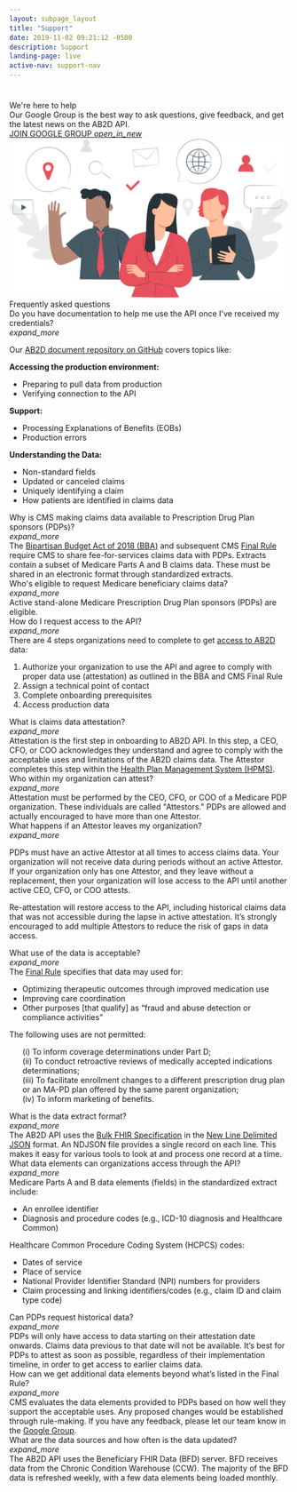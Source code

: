 ```yaml
---
layout: subpage_layout
title: "Support"
date: 2019-11-02 09:21:12 -0500
description: Support
landing-page: live
active-nav: support-nav
---
```


<script type="text/javascript">
  $(document).ready(function () {
    $('.card-header').on('click', function (event) {
      $(this).parent().find('.card-expand').toggleClass('icon-flipped');
    });
  });
</script>


<section class="bg-white page-section py-5 pb-10" role="main">
  <svg preserveAspectRatio="xMidYMin slice" class="shape-divider" version="1.1" xmlns="http://www.w3.org/2000/svg"
    xmlns:xlink="http://www.w3.org/1999/xlink" x="0px" y="0px" viewBox="0 0 1034.2 43.8"
    style="enable-background:new 0 0 1034.2 43.8;" xml:space="preserve" alt="divider">
    <path fill="#ffffff" d="M0,21.3c0,0,209.3-48,517.1,0s517.1,0,517.1,0v22.5H0V21.3z" />
  </svg>
  <div class="container">
    <div class="row">
      <div class="col-lg-5">
        <div class="header-title">We're here to help</div>
        Our Google Group is the best way to ask questions, give feedback, and get the latest news on the AB2D API.
        <div class="google-group-wrapper mb-3 mt-4">
          <a class="join-our-google-group" href="https://groups.google.com/u/1/g/cms-ab2d-api" target="_blank">
            JOIN GOOGLE GROUP
            <i class="material-icons pl-1 external-icon">open_in_new</i>
          </a>
        </div>
      </div>
      <div class="col-lg-7">
        <img src="assets/img/experts.svg" alt="experts" />
      </div>
    </div>
    <div class="header-title mb-3 mt-5">
      Frequently asked questions
    </div>
    <div id="accordion-support" class="accordion-white-bg">
      <div class="card">
        <div class="card-header" id="headingEighteen" data-toggle="collapse" data-target="#collapseEighteen"
          aria-expanded="false" aria-controls="collapseSEighteen">
          <div class="mb-0 card-header-h5">
            Do you have documentation to help me use the API once I've received my credentials?
          </div>
          <i class="material-icons card-expand">expand_more</i>
        </div>
        <div id="collapseEighteen" class="collapse" aria-labelledby="headingEighteen">
          <div class="card-body">
            <p>
              Our <a href="https://github.com/CMSgov/ab2d-pdp-documentation" rel="noopener noreferrer" target="_blank">AB2D document repository on GitHub</a> covers topics like:
            </p>
            <p>
              <strong class="ds-u-font-weight--bold">Accessing the production environment:</strong>
            <ul class="ds-c-list">
              <li>Preparing to pull data from production</li>
              <li>Verifying connection to the API</li>
            </ul>
            </p>
            <p>
              <strong class="ds-u-font-weight--bold">Support:</strong>
            <ul class="ds-c-list">
              <li>Processing Explanations of Benefits (EOBs)</li>
              <li>Production errors</li>
            </ul>
            </p>
            <p>
              <strong class="ds-u-font-weight--bold">Understanding the Data:</strong>
            <ul class="ds-c-list">
              <li>Non-standard fields</li>
              <li>Updated or canceled claims</li>
              <li>Uniquely identifying a claim</li>
              <li>How patients are identified in claims data</li>
            </ul>
            </p>
          </div>
        </div>
      </div>
      <div class="card">
        <div class="card-header" id="headingOne" data-toggle="collapse" data-target="#collapseOne" aria-expanded="false"
          aria-controls="collapseOne">
          <div class="mb-0 card-header-h5">
            Why is CMS making claims data available to Prescription Drug Plan sponsors (PDPs)? 
          </div>
          <i class="material-icons card-expand">expand_more</i>
        </div>
        <div id="collapseOne" class="collapse" aria-labelledby="headingOne" data-parent="#accordion">
          <div class="card-body">
            The <a href="https://www.congress.gov/bill/115th-congress/house-bill/1892/text" target="_blank">Bipartisan Budget Act of 2018 (BBA)</a> and subsequent CMS <a href="https://www.federalregister.gov/documents/2019/04/16/2019-06822/medicare-and-medicaid-programs-policy-and-technical-changes-to-the-medicare-advantage-medicare#page-15745" target="_blank">Final Rule</a> require CMS to share fee-for-services claims data with PDPs. Extracts contain a subset of Medicare Parts A and B claims data. These must be shared in an electronic format through standardized extracts. 
          </div>
        </div>
      </div> <!-- End Card -->
      <div class="card">
        <div class="card-header" id="headingThree" data-toggle="collapse" data-target="#collapseThree"
          aria-expanded="false" aria-controls="collapseThree">
          <div class="mb-0 card-header-h5">
            Who's eligible to request Medicare beneficiary claims data?
          </div>
          <i class="material-icons card-expand">expand_more</i>
        </div>
        <div id="collapseThree" class="collapse" aria-labelledby="headingThree" data-parent="#accordion">
          <div class="card-body">
            Active stand-alone Medicare Prescription Drug Plan sponsors (PDPs) are eligible.
          </div>
        </div>
      </div> <!-- End Card -->
      <div class="card">
        <div class="card-header" id="headingFour" data-toggle="collapse" data-target="#collapseFour"
          aria-expanded="false" aria-controls="collapseFour">
          <div class="mb-0 card-header-h5">
            How do I request access to the API?
          </div>
          <i class="material-icons card-expand">expand_more</i>
        </div>
        <div id="collapseFour" class="collapse" aria-labelledby="headingTwo" data-parent="#accordion">
          <div class="card-body">
            There are 4 steps organizations need to complete to get <a href="https://ab2d.cms.gov/accessing-claims-data.html">access to AB2D</a> data:
            <ol class="ds-c-list">
              <li>
                Authorize your organization to use the API and agree to comply with proper data use (attestation) as outlined in the BBA and CMS Final Rule
              </li>
              <li>
                Assign a technical point of contact
              </li>
              <li>
                Complete onboarding prerequisites
              </li>
              <li>
                Access production data
              </li>
            </ol>
          </div>
        </div>
      </div> <!-- End Card -->
      <div class="card">
        <div class="card-header" id="headingSix" data-toggle="collapse" data-target="#collapseSix" aria-expanded="false"
          aria-controls="collapseSix">
          <div class="mb-0 card-header-h5">
            What is claims data attestation?
          </div>
          <i class="material-icons card-expand">expand_more</i>
        </div>
        <div id="collapseSix" class="collapse" aria-labelledby="headingSix">
          <div class="card-body">
            Attestation is the first step in onboarding to AB2D API. In this step, a CEO, CFO, or COO acknowledges they understand and agree to comply with the acceptable uses and limitations of the AB2D claims data. The Attestor completes this step within the <a href="https://www.cms.gov/Research-Statistics-Data-and-Systems/Computer-Data-and-Systems/HPMS/Overview" target="_blank">Health Plan Management System (HPMS)</a>.
          </div>
        </div>
      </div> <!-- End Card -->
      <div class="card">
        <div class="card-header" id="headingSeven" data-toggle="collapse" data-target="#collapseSeven"
          aria-expanded="false" aria-controls="collapseSeven">
          <div class="mb-0 card-header-h5">
            Who within my organization can attest?
          </div>
          <i class="material-icons card-expand">expand_more</i>
        </div>
        <div id="collapseSeven" class="collapse" aria-labelledby="headingSeven">
          <div class="card-body">
            Attestation must be performed by the CEO, CFO, or COO of a Medicare PDP organization. These individuals are called "Attestors." PDPs are allowed and actually encouraged to have more than one Attestor.
          </div>
        </div>
      </div> <!-- End Card -->
      <div class="card">
        <div class="card-header" id="headingEight" data-toggle="collapse" data-target="#collapseEight"
          aria-expanded="false" aria-controls="collapseEight">
          <div class="mb-0 card-header-h5">
            What happens if an Attestor leaves my organization?
          </div>
          <i class="material-icons card-expand">expand_more</i>
        </div>
        <div id="collapseEight" class="collapse" aria-labelledby="headingEight">
          <div class="card-body">
            <p>
              PDPs must have an active Attestor at all times to access claims data. Your organization will not receive data during periods without an active Attestor. If your organization only has one Attestor, and they leave without a replacement, then your organization will lose access to the API until another active CEO, CFO, or COO attests.
            </p>
            <p>
              Re-attestation will restore access to the API, including historical claims data that was not accessible during the lapse in active attestation. It’s strongly encouraged to add multiple Attestors to reduce the risk of gaps in data access.
            </p>
          </div>
        </div>
      </div> <!-- End Card -->
      <div class="card">
        <div class="card-header" id="headingNine" data-toggle="collapse" data-target="#collapseNine"
          aria-expanded="false" aria-controls="collapseNine">
          <div class="mb-0 card-header-h5">
            What use of the data is acceptable?
          </div>
          <i class="material-icons card-expand">expand_more</i>
        </div>
        <div id="collapseNine" class="collapse" aria-labelledby="headingNine">
          <div class="card-body">
            The <a href="https://www.federalregister.gov/documents/2019/04/16/2019-06822/medicare-and-medicaid-programs-policy-and-technical-changes-to-the-medicare-advantage-medicare#page-15745" target="_blank">Final Rule</a> specifies that data may used for:
            <ul class="ds-c-list">
              <li>
                Optimizing therapeutic outcomes through improved medication use
              </li>
              <li>
                Improving care coordination
              </li>
              <li>
                Other purposes [that qualify] as “fraud and abuse detection or compliance activities”
              </li>
            </ul>
            <p>
              The following uses are not permitted:
            </p>
            <ul class="ds-c-list" style="list-style-type: none;">
              <li>
                (i) To inform coverage determinations under Part D;
              </li>
              <li>
                (ii) To conduct retroactive reviews of medically accepted indications determinations;
              </li>
              <li>
                (iii) To facilitate enrollment changes to a different prescription drug plan or an MA-PD plan offered by the same parent organization;
              </li>
              <li>
                (iv) To inform marketing of benefits.
              </li>
            </ul>
          </div>
        </div>
      </div> <!-- End Card -->
      <div class="card">
        <div class="card-header" id="headingTwelve" data-toggle="collapse" data-target="#collapseTwelve"
          aria-expanded="false" aria-controls="collapseTwelve">
          <div class="mb-0 card-header-h5">
            What is the data extract format?
          </div>
          <i class="material-icons card-expand">expand_more</i>
        </div>
        <div id="collapseTwelve" class="collapse" aria-labelledby="headingTwelve">
          <div class="card-body">
            The AB2D API uses the <a href="http://build.fhir.org/ig/HL7/VhDir/bulk-data.html" target="_blank">Bulk FHIR Specification</a> in the <a href="https://github.com/ndjson/ndjson-spec" target="_blank">New Line Delimited JSON</a> format. An NDJSON file provides a single record on each line. This makes it easy for various tools to look at and process one record at a time.
          </div>
        </div>
      </div> <!-- End Card -->
      <div class="card">
        <div class="card-header" id="headingThirteen" data-toggle="collapse" data-target="#collapseThirteen"
          aria-expanded="false" aria-controls="collapseThirteen">
          <div class="mb-0 card-header-h5">
            What data elements can organizations access through the API?
          </div>
          <i class="material-icons card-expand">expand_more</i>
        </div>
        <div id="collapseThirteen" class="collapse" aria-labelledby="headingThirteen">
          <div class="card-body">
            Medicare Parts A and B data elements (fields) in the standardized extract include:
            <ul class="ds-c-list">
              <li>
                An enrollee identifier
              </li>
              <li>
                Diagnosis and procedure codes (e.g., ICD-10 diagnosis and Healthcare Common)
              </li>
            </ul>
            Healthcare Common Procedure Coding System (HCPCS) codes:
            <ul class="ds-c-list">
              <li>
                Dates of service
              </li>
              <li>
                Place of service
              </li>
              <li>
                National Provider Identifier Standard (NPI) numbers for providers
              </li>
              <li>
                Claim processing and linking identifiers/codes (e.g., claim ID and claim type code)
              </li>
            </ul>
          </div>
        </div>
      </div> <!-- End Card -->
      <div class="card">
        <div class="card-header" id="headingFifteen" data-toggle="collapse" data-target="#collapseFifteen"
          aria-expanded="false" aria-controls="collapseFifteen">
          <div class="mb-0 card-header-h5">
            Can PDPs request historical data?
          </div>
          <i class="material-icons card-expand">expand_more</i>
        </div>
        <div id="collapseFifteen" class="collapse" aria-labelledby="headingFifteen">
          <div class="card-body">
            PDPs will only have access to data starting on their attestation date onwards. Claims data previous to that date will not be available. It’s best for PDPs to attest as soon as possible, regardless of their implementation timeline, in order to get access to earlier claims data.
          </div>
        </div>
      </div> <!-- End Card -->
      <div class="card">
        <div class="card-header" id="headingSixteen" data-toggle="collapse" data-target="#collapseSixteen"
          aria-expanded="false" aria-controls="collapseSixteen">
          <div class="mb-0 card-header-h5">
            How can we get additional data elements beyond what’s listed in the Final Rule?
          </div>
          <i class="material-icons card-expand">expand_more</i>
        </div>
        <div id="collapseSixteen" class="collapse" aria-labelledby="headingSixteen">
          <div class="card-body">
            CMS evaluates the data elements provided to PDPs based on how well they support the acceptable uses. Any proposed changes would be established through rule-making. If you have any feedback, please let our team know in the <a href="https://groups.google.com/u/1/g/cms-ab2d-api" target="_blank">Google Group</a>.
          </div>
        </div>
      </div> <!-- End Card -->
      <div class="card">
        <div class="card-header" id="headingSeventeen" data-toggle="collapse" data-target="#collapseSeventeen"
          aria-expanded="false" aria-controls="collapseSeventeen">
          <div class="mb-0 card-header-h5">
            What are the data sources and how often is the data updated?
          </div>
          <i class="material-icons card-expand">expand_more</i>
        </div>
        <div id="collapseSeventeen" class="collapse" aria-labelledby="headingSeventeen">
          <div class="card-body">
            The AB2D API uses the Beneficiary FHIR Data (BFD) server. BFD receives data from the Chronic Condition Warehouse (CCW). The majority of the BFD data is refreshed weekly, with a few data elements being loaded monthly.
          </div>
        </div>
      </div> <!-- End Card -->
    </div>
  </div>
</section>